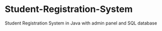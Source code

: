# Student-Registration-System
 Student Registration System in Java with admin panel and SQL database
